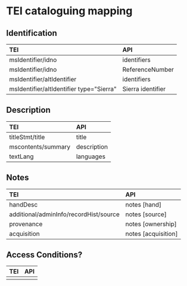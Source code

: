 # TEI cataloguing mapping

## Identification

| TEI | API |
| :--- | :--- |
| msIdentifier/idno | identifiers |
| msIdentifier/idno | ReferenceNumber |
| msIdentifier/altIdentifier | identifiers |
| msIdentifier/altIdentifier type="Sierra" | Sierra identifier |

## Description

| TEI | API |
| :--- | :--- |
| titleStmt/title | title |
| mscontents/summary | description |
| textLang | languages |

## Notes

| TEI | API |
| :--- | :--- |
| handDesc | notes \[hand\] |
| additional/adminInfo/recordHist/source | notes \[source\] |
| provenance | notes \[ownership\] |
| acquisition | notes \[acquisition\] |

## Access Conditions?

| TEI | API |
| :--- | :--- |
|  |  |

